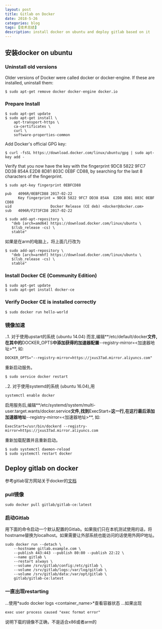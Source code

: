 ```yaml
---
layout: post
title: Gitlab on Docker
date: 2018-5-26
categories: blog
tags: [技术总结]
description: install docker on ubuntu and deploy gitlab based on it
---
```


## 安装docker on ubuntu

### Uninstall old versions

Older versions of Docker were called docker or docker-engine. If these are installed, uninstall them:

```
$ sudo apt-get remove docker docker-engine docker.io
```

### Prepare Install

```
$ sudo apt-get update
$ sudo apt-get install \
    apt-transport-https \
    ca-certificates \
    curl \
    software-properties-common
```

Add Docker's official GPG key:

```
$ curl -fsSL https://download.docker.com/linux/ubuntu/gpg | sudo apt-key add -
```

Verify that you now have the key with the fingerprint 9DC8 5822 9FC7 DD38 854A E2D8 8D81 803C 0EBF CD88, by searching for the last 8 characters of the fingerprint.

```
$ sudo apt-key fingerprint 0EBFCD88

pub   4096R/0EBFCD88 2017-02-22
      Key fingerprint = 9DC8 5822 9FC7 DD38 854A  E2D8 8D81 803C 0EBF CD88
uid                  Docker Release (CE deb) <docker@docker.com>
sub   4096R/F273FCD8 2017-02-22
```


```
$ sudo add-apt-repository \
   "deb [arch=amd64] https://download.docker.com/linux/ubuntu \
   $(lsb_release -cs) \
   stable"
```

如果是在arm的电脑上，将上面几行改为

```
$ sudo add-apt-repository \
   "deb [arch=armhf] https://download.docker.com/linux/ubuntu \
   $(lsb_release -cs) \
   stable"

```

###  Install Docker CE (Community Edition)

```
$ sudo apt-get update
$ sudo apt-get install docker-ce
```

### Verify Docker CE is installed correctly

```
$ sudo docker run hello-world
```

### 镜像加速

..1. 对于使用upstart的系统 (ubuntu 14.04) 而言,编辑**/etc/default/docker**文件,在其中的**DOCKER_OPTS**中添加获得的加速器配置**--registry-mirror=<加速器地址>**, 如:

```
DOCKER_OPTS="--registry-mirror=https://jxus37ad.mirror.aliyuncs.com"
```

重新启动服务。

```
$ sudo service docker restart
```

..2. 对于使用systemd的系统 (ubuntu 16.04),用

```
systemctl enable docker
```

启用服务后,编辑**/etc/systemd/system/multi-user.target.wants/docker.service**文件,找到**ExecStart=**这一行,在这行最后添加加速器地址**--registry-mirror=<加速器地址>**, 如:

```
ExecStart=/usr/bin/dockerd --registry-mirror=https://jxus37ad.mirror.aliyuncs.com
```

重新加载配置并且重新启动。
```
$ sudo systemctl daemon-reload
$ sudo systemctl restart docker
```

## Deploy gitlab on docker

参考gitlab官方网站关于docker的[文档](https://docs.gitlab.com/omnibus/docker/README.html)
### pull镜像

```
sudo docker pull gitlab/gitlab-ce:latest
```

### 启动Gitlab

用下面的命令启动一个默认配置的Gitlab。如果我们只在本机测试使用的话，将hostname替换为localhost。如果需要让外部系统也能访问的话使用外网IP地址。

```
sudo docker run --detach \
    --hostname gitlab.example.com \
    --publish 443:443 --publish 80:80 --publish 22:22 \
    --name gitlab \
    --restart always \
    --volume /srv/gitlab/config:/etc/gitlab \
    --volume /srv/gitlab/logs:/var/log/gitlab \
    --volume /srv/gitlab/data:/var/opt/gitlab \
    gitlab/gitlab-ce:latest
```

### 一直出现restarting

...使用*sudo docker logs <container_name>*查看容器状态
...如果出现

```
exec user process caused "exec format error" 
```

说明下载的镜像不正确，不是适合x86或者arm的



